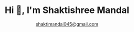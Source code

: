 <h1 align="center">Hi 👋, I'm Shaktishree Mandal</h1>
<p align="center"><a href="mailto:shaktimandal045@gmail.com">shaktimandal045@gmail.com</a>
</p>

